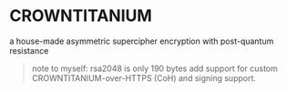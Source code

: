 # CROWNTITANIUM

a house-made asymmetric supercipher encryption with post-quantum resistance

> note to myself: rsa2048 is only 190 bytes
> add support for custom CROWNTITANIUM-over-HTTPS (CoH) and signing support.
